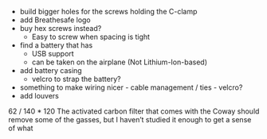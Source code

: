 - build bigger holes for the screws holding the C-clamp
- add Breathesafe logo
- buy hex screws instead?
  - Easy to screw when spacing is tight
- find a battery that has
  - USB support
  - can be taken on the airplane
    (Not Lithium-Ion-based)
- add battery casing
  - velcro to strap the battery?
- something to make wiring nicer - cable management / ties - velcro?
- add louvers


62 / 140 * 120
The activated carbon filter that comes with the Coway should remove some of the gasses, but I haven’t studied it enough to get a sense of what
